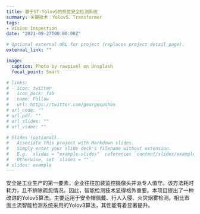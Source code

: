 ```yaml
---
title: 基于ST-Yolov5的视觉安全检测系统
summary: 关键技术：Yolov5、Transformer
tags:
- Vision Inspection
date: "2021-09-27T00:00:00Z"

# Optional external URL for project (replaces project detail page).
external_link: ""

image:
  caption: Photo by rawpixel on Unsplash
  focal_point: Smart

# links:
# - icon: twitter
#   icon_pack: fab
#   name: Follow
#   url: https://twitter.com/georgecushen
# url_code: ""
# url_pdf: ""
# url_slides: ""
# url_video: ""

# Slides (optional).
#   Associate this project with Markdown slides.
#   Simply enter your slide deck's filename without extension.
#   E.g. `slides = "example-slides"` references `content/slides/example-slides.md`.
#   Otherwise, set `slides = ""`.
# slides: example
---
```


安全是工业生产的第一要素，企业往往加装监控摄像头并派专人值守。该方法耗时耗力，且不排除疏忽情况。因此，智能检测技术显得格外重要。本项目提出了一种改进的Yolov5算法。主要运用于安全帽佩戴、行人入侵、火灾烟雾检测。相比市面主流智能检测系统采用的Yolov3算法，其性能有着显著提升。